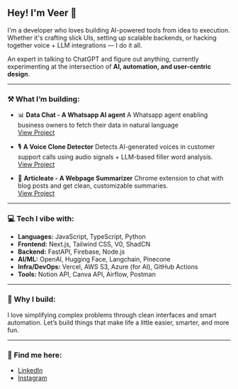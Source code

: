 ## Hey! I'm Veer 👋

I'm a developer who loves building AI-powered tools from idea to execution. Whether it's crafting slick UIs, setting up scalable backends, or hacking together voice + LLM integrations — I do it all.

An expert in talking to ChatGPT and figure out anything, currently experimenting at the intersection of **AI, automation, and user-centric design**.

---

### ⚒️ What I’m building:
- 📊 **Data Chat - A Whatsapp AI agent**
  A Whatsapp agent enabling business owners to fetch their data in natural language<br />
  [View Project](https://github.com/Veer19/data-chat)
  
- 🎙️ **A Voice Clone Detector**
  Detects AI-generated voices in customer support calls using audio signals + LLM-based filler word analysis.<br />
  [View Project](https://github.com/Veer19/voice-clone-detection)

- 📄 **Articleate - A Webpage Summarizer**
  Chrome extension to chat with blog posts and get clean, customizable summaries.<br />
  [View Project](https://github.com/Veer19/article-ate)

---

### 💻 Tech I vibe with:
- **Languages:** JavaScript, TypeScript, Python  
- **Frontend:** Next.js, Tailwind CSS, V0, ShadCN  
- **Backend:** FastAPI, Firebase, Node.js
- **AI/ML:** OpenAI, Hugging Face, Langchain, Pinecone  
- **Infra/DevOps:** Vercel, AWS S3, Azure (for AI), GitHub Actions  
- **Tools:** Notion API, Canva API, Airflow, Postman

---

### 🧠 Why I build:
I love simplifying complex problems through clean interfaces and smart automation. 
Let’s build things that make life a little easier, smarter, and more fun.

---

### 🔗 Find me here:
- [LinkedIn](https://www.linkedin.com/in/veersingh19)  
- [Instagram](https://www.instagram.com/notsoveer_)
